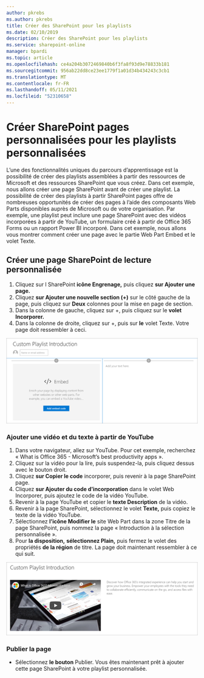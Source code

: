 ```yaml
---
author: pkrebs
ms.author: pkrebs
title: Créer des SharePoint pour les playlists
ms.date: 02/10/2019
description: Créer des SharePoint pour les playlists
ms.service: sharepoint-online
manager: bpardi
ms.topic: article
ms.openlocfilehash: ce4a204b3072469840b6f3fa8f93d9e78833b181
ms.sourcegitcommit: 956ab22dd8ce23ee1779f1a01d34b434243c3cb1
ms.translationtype: MT
ms.contentlocale: fr-FR
ms.lasthandoff: 05/11/2021
ms.locfileid: "52310658"
---
```

# <a name="create-sharepoint-pages-for-custom-playlists"></a>Créer SharePoint pages personnalisées pour les playlists personnalisées

L’une des fonctionnalités uniques du parcours d’apprentissage est la possibilité de créer des playlists assemblées à partir des ressources de Microsoft et des ressources SharePoint que vous créez. Dans cet exemple, nous allons créer une page SharePoint avant de créer une playlist. La possibilité de créer des playlists à partir SharePoint pages offre de nombreuses opportunités de créer des pages à l’aide des composants Web Parts disponibles auprès de Microsoft ou de votre organisation. Par exemple, une playlist peut inclure une page SharePoint avec des vidéos incorporées à partir de YouTube, un formulaire créé à partir de Office 365 Forms ou un rapport Power BI incorporé. Dans cet exemple, nous allons vous montrer comment créer une page avec le partie Web Part Embed et le volet Texte.  

## <a name="create-a-sharepoint-page-for-a-custom-playlist"></a>Créer une page SharePoint de lecture personnalisée

1. Cliquez sur l SharePoint **icône Engrenage,** puis cliquez **sur Ajouter une page.**
2. Cliquez **sur Ajouter une nouvelle section (+)** sur le côté gauche de la page, puis cliquez sur **Deux** colonnes pour la mise en page de section.
3. Dans la colonne de gauche, cliquez sur +, puis cliquez sur le **volet Incorporer.** 
4. Dans la colonne de droite, cliquez sur +, puis sur **le** volet Texte. Votre page doit ressembler à ceci.

![cg-pagenewstart.png](media/cg-pagenewstart.png)

### <a name="add-a-video-and-text-from-youtube"></a>Ajouter une vidéo et du texte à partir de YouTube

1. Dans votre navigateur, allez sur YouTube. Pour cet exemple, recherchez « What is Office 365 - Microsoft’s best productivity apps ».
2. Cliquez sur la vidéo pour la lire, puis suspendez-la, puis cliquez dessus avec le bouton droit. 
3. Cliquez **sur Copier le code** incorporer, puis revenir à la page SharePoint page. 
4. Cliquez **sur Ajouter du code d’incorporation** dans le volet Web Incorporer, puis ajoutez le code de la vidéo YouTube. 
5. Revenir à la page YouTube et copier le **texte Description** de la vidéo. 
6. Revenir à la page SharePoint, sélectionnez le volet **Texte,** puis copiez le texte de la vidéo YouTube.
7. Sélectionnez **l’icône Modifier le** site Web Part dans la zone Titre de la page SharePoint, puis nommez la page « Introduction à la sélection personnalisée ». 
8. Pour **la disposition,** **sélectionnez Plain,** puis fermez le volet des propriétés **de la région** de titre. La page doit maintenant ressembler à ce qui suit. 

![cg-pagenewfinish.png](media/cg-pagenewfinish.png)

### <a name="publish-the-page"></a>Publier la page

- Sélectionnez **le bouton** Publier. Vous êtes maintenant prêt à ajouter cette page SharePoint à votre playlist personnalisée. 
